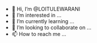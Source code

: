 - 👋 Hi, I’m @LOITULEWARANI
- 👀 I’m interested in ...
- 🌱 I’m currently learning ...
- 💞️ I’m looking to collaborate on ...
- 📫 How to reach me ...

<!---
LOITULEWARANI/LOITULEWARANI is a ✨ special ✨ repository because its `README.md` (this file) appears on your GitHub profile.
You can click the Preview link to take a look at your changes.
--->
